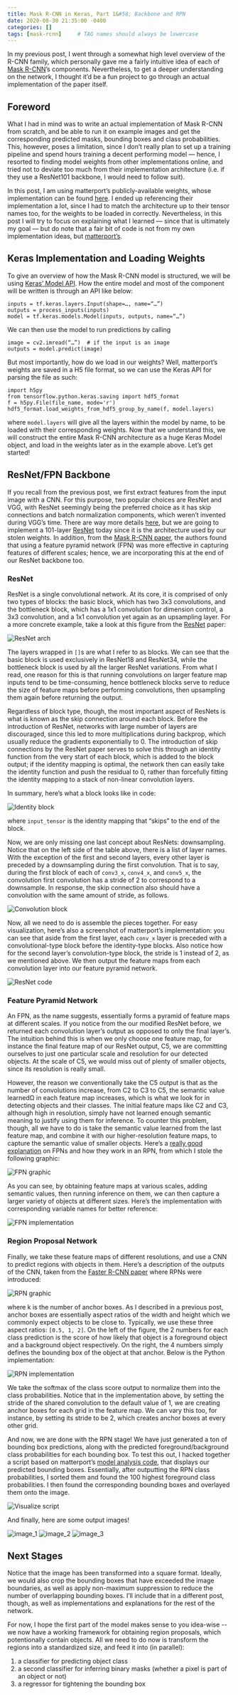 ```yaml
---
title: Mask R-CNN in Keras, Part 1&#58; Backbone and RPN
date: 2020-08-30 21:35:00 -0400
categories: []
tags: [mask-rcnn]     # TAG names should always be lowercase
---
```


In my previous post, I went through a somewhat high level overview of the R-CNN family, which personally gave me a fairly intuitive idea of each of [Mask R-CNN](https://arxiv.org/pdf/1703.06870.pdf)’s components. Nevertheless, to get a deeper understanding on the network, I thought it’d be a fun project to go through an actual implementation of the paper itself.

## Foreword

What I had in mind was to write an actual implementation of Mask R-CNN from scratch, and be able to run it on example images and get the corresponding predicted masks, bounding boxes and class probabilities. This, however, poses a limitation, since I don’t really plan to set up a training pipeline and spend hours training a decent performing model — hence, I resorted to finding model weights from other implementations online, and tried not to deviate too much from their implementation architecture (i.e. if they use a ResNet101 backbone, I would need to follow suit). 

In this post, I am using matterport’s publicly-available weights, whose implementation can be found [here](https://github.com/matterport/Mask_RCNN). I ended up referencing their implementation a lot, since I had to match the architecture up to their tensor names too, for the weights to be loaded in correctly. Nevertheless, in this post I will try to focus on explaining what I learned — since that is ultimately my goal — but do note that a fair bit of code is not from my own implementation ideas, but [matterport’s](https://github.com/matterport/Mask_RCNN).

## Keras Implementation and Loading Weights

To give an overview of how the Mask R-CNN model is structured, we will be using [Keras’ Model API](https://keras.io/api/models/model/). How the entire model and most of the component will be written is through an API like below:

```
inputs = tf.keras.layers.Input(shape=…, name=“…”)
outputs = process_inputs(inputs)
model = tf.keras.models.Model(inputs, outputs, name=“…”) 
```

We can then use the model to run predictions by calling

```
image = cv2.imread(“…”)  # if the input is an image
outputs = model.predict(image)
```

But most importantly, how do we load in our weights? Well, matterport’s weights are saved in a H5 file format, so we can use the Keras API for parsing the file as such:

```
import h5py
from tensorflow.python.keras.saving import hdf5_format
f = h5py.File(file_name, mode='r')
hdf5_format.load_weights_from_hdf5_group_by_name(f, model.layers)
```

where `model.layers` will give all the layers within the model by name, to be loaded with their corresponding weights. Now that we understand this, we will construct the entire Mask R-CNN architecture as a huge Keras Model object, and load in the weights later as in the example above. Let’s get started!

## ResNet/FPN Backbone

If you recall from the previous post, we first extract features from the input image with a CNN. For this purpose, two popular choices are ResNet and VGG, with ResNet seemingly being the preferred choice as it has skip connections and batch normalization components, which weren’t invented during VGG’s time. There are way more details [here](https://stats.stackexchange.com/questions/280179/why-is-resnet-faster-than-vgg), but we are going to implement a 101-layer [ResNet](https://arxiv.org/pdf/1512.03385.pdf) today since it is the architecture used by our stolen weights. In addition, from the [Mask R-CNN paper](https://arxiv.org/pdf/1703.06870.pdf), the authors found that using a feature pyramid network (FPN) was more effective in capturing features of different scales; hence, we are incorporating this at the end of our ResNet backbone too. 

### ResNet

ResNet is a single convolutional network. At its core, it is comprised of only two types of blocks: the basic block, which has two 3x3 convolutions, and the bottleneck block, which has a 1x1 convolution for dimension control, a 3x3 convolution, and a 1x1 convolution yet again as an upsampling layer. For a more concrete example, take a look at this figure from the [ResNet](https://arxiv.org/pdf/1512.03385.pdf) paper:

![ResNet arch](/assets/mask_rcnn_1/resnet_arch.png)

The layers wrapped in `[]`s are what I refer to as blocks. We can see that the basic block is used exclusively in ResNet18 and ResNet34, while the bottleneck block is used by all the larger ResNet variations. From what I read, one reason for this is that running convolutions on larger feature map inputs tend to be time-consuming, hence bottleneck blocks serve to reduce the size of feature maps before performing convolutions, then upsampling them again before returning the output. 

Regardless of block type, though, the most important aspect of ResNets is what is known as the skip connection around each block. Before the introduction of ResNet, networks with large number of layers are discouraged, since this led to more multiplications during backprop, which usually reduce the gradients exponentially to 0. The introduction of skip connections by the ResNet paper serves to solve this through an identity function from the very start of each block, which is added to the block output; if the identity mapping is optimal, the network then can easily take the identity function and push the residual to 0, rather than forcefully fitting the identity mapping to a stack of non-linear convolution layers.

In summary, here’s what a block looks like in code:

![Identity block](/assets/mask_rcnn_1/identity_block.png)

where `input_tensor` is the identity mapping that “skips” to the end of the block.

Now, we are only missing one last concept about ResNets: downsampling. Notice that on the left side of the table above, there is a list of layer names. With the exception of the first and second layers, every other layer is preceded by a downsampling during the first convolution. That is to say, during the first block of each of `conv3_x`, `conv4_x`, and `conv5_x`, the convolution first convolution has a stride of 2 to correspond to a downsample. In response, the skip connection also should have a convolution with the same amount of stride, as follows.

![Convolution block](/assets/mask_rcnn_1/convolution_block.png)

Now, all we need to do is assemble the pieces together. For easy visualization, here’s also a screenshot of matterport’s implementation: you can see that aside from the first layer, each `conv_x` layer is preceded with a convolutional-type block before the identity-type blocks. Also notice how for the second layer’s convolution-type block, the stride is 1 instead of 2, as we mentioned above. We then output the feature maps from each convolution layer into our feature pyramid network.

![ResNet code](/assets/mask_rcnn_1/resnet_code.png)

### Feature Pyramid Network

An FPN, as the name suggests, essentially forms a pyramid of feature maps at different scales. If you notice from the our modified ResNet before, we returned each convolution layer’s output as opposed to only the final layer’s. The intuition behind this is when we only choose one feature map, for instance the final feature map of our ResNet output, C5, we are committing ourselves to just one particular scale and resolution for our detected objects. At the scale of C5, we would miss out of plenty of smaller objects, since its resolution is really small. 

However, the reason we conventionally take the C5 output is that as the number of convolutions increase, from C2 to C3 to C5, the semantic value learnedΩ in each feature map increases, which is what we look for in detecting objects and their classes. The initial feature maps like C2 and C3, although high in resolution, simply have not learned enough semantic meaning to justify using them for inference. To counter this problem, though, all we have to do is take the semantic value learned from the last feature map, and combine it with our higher-resolution feature maps, to capture the semantic value of smaller objects. Here’s a [really good explanation](https://medium.com/@jonathan_hui/understanding-feature-pyramid-networks-for-object-detection-fpn-45b227b9106c) on FPNs and how they work in an RPN, from which I stole the following graphic:

![FPN graphic](/assets/mask_rcnn_1/fpn_graphic.png)

As you can see, by obtaining feature maps at various scales, adding semantic values, then running inference on them, we can then capture a larger variety of objects at different sizes. Here’s the implementation with corresponding variable names for better reference:

![FPN implementation](/assets/mask_rcnn_1/fpn_implementation.png)

### Region Proposal Network

Finally, we take these feature maps of different resolutions, and use a CNN to predict regions with objects in them. Here’s a description of the outputs of the CNN, taken from the [Faster R-CNN paper](https://arxiv.org/abs/1506.01497) where RPNs were introduced:

![RPN graphic](/assets/mask_rcnn_1/rpn_graphic.png)

where k is the number of anchor boxes. As I described in a previous post, anchor boxes are essentially aspect ratios of the width and height which we commonly expect objects to be close to. Typically, we use these three aspect ratios: `[0.5, 1, 2]`. On the left of the figure, the 2 numbers for each class prediction is the score of how likely that object is a foreground object and a background object respectively. On the right, the 4 numbers simply defines the bounding box of the object at that anchor. Below is the Python implementation:

![RPN implementation](/assets/mask_rcnn_1/rpn_implementation.png)

We take the softmax of the class score output to normalize them into the class probabilities. Notice that in the implementation above, by setting the stride of the shared convolution to the default value of 1, we are creating anchor boxes for each grid in the feature map. We can vary this too, for instance, by setting its stride to be 2, which creates anchor boxes at every other grid.

And now, we are done with the RPN stage! We have just generated a ton of bounding box predictions, along with the predicted foreground/background class probabilities for each bounding box. To test this out, I hacked together a script based on matterport’s [model analysis code](https://github.com/matterport/Mask_RCNN/blob/master/samples/coco/inspect_model.ipynb), that displays our predicted bounding boxes. Essentially, after outputting the RPN class probabilities, I sorted them and found the 100 highest foreground class probabilities. I then found the corresponding bounding boxes and overlayed them onto the image.

![Visualize script](/assets/mask_rcnn_1/visualize_script.png)

And finally, here are some output images!

![image_1](/assets/mask_rcnn_1//sample_output_1.png) 
![image_2](/assets/mask_rcnn_1/sample_output_2.png)
![image_3](/assets/mask_rcnn_1/sample_output_3.png)

## Next Stages

Notice that the image has been transformed into a square format. Ideally, we would also crop the bounding boxes that have exceeded the image boundaries, as well as apply non-maximum suppression to reduce the number of overlapping bounding boxes. I’ll include that in a different post, though, as well as implementations and explanations for the rest of the network. 

For now, I hope the first part of the model makes sense to you idea-wise -- we now have a working framework for obtaining region proposals, which potentionally contain objects. All we need to do now is transform the regions into a standardized size, and feed it into (in parallel):
1. a classifier for predicting object class
2. a second classifier for inferring binary masks (whether a pixel is part of an object or not)
3. a regressor for tightening the bounding box